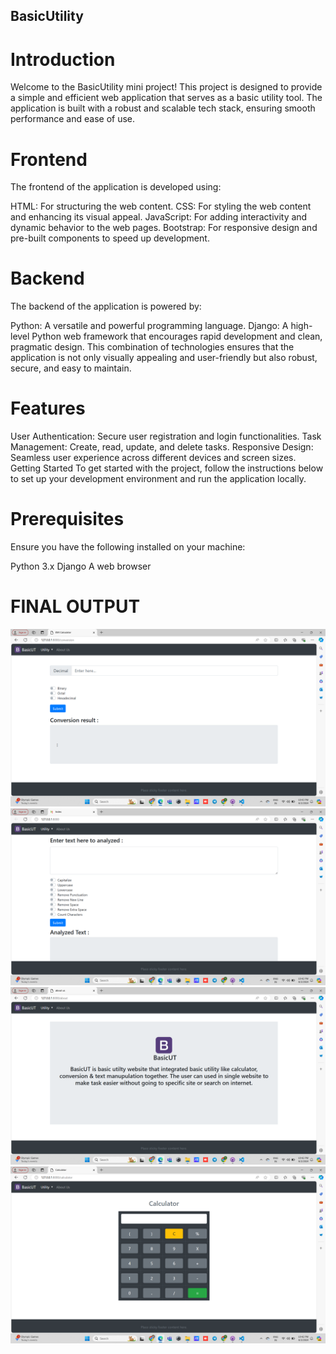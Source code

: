 ## BasicUtility
# Introduction
Welcome to the BasicUtility mini project! This project is designed to provide a simple and efficient web application that serves as a basic utility tool. The application is built with a robust and scalable tech stack, ensuring smooth performance and ease of use.

# Frontend
The frontend of the application is developed using:

HTML: For structuring the web content.
CSS: For styling the web content and enhancing its visual appeal.
JavaScript: For adding interactivity and dynamic behavior to the web pages.
Bootstrap: For responsive design and pre-built components to speed up development.
# Backend
The backend of the application is powered by:

Python: A versatile and powerful programming language.
Django: A high-level Python web framework that encourages rapid development and clean, pragmatic design.
This combination of technologies ensures that the application is not only visually appealing and user-friendly but also robust, secure, and easy to maintain.

 # Features
User Authentication: Secure user registration and login functionalities.
Task Management: Create, read, update, and delete tasks.
Responsive Design: Seamless user experience across different devices and screen sizes.
Getting Started
To get started with the project, follow the instructions below to set up your development environment and run the application locally.

# Prerequisites
Ensure you have the following installed on your machine:

Python 3.x
Django
A web browser


# FINAL OUTPUT
![image](https://github.com/RoshanMundekar/BasicUtility/blob/8cdd6ba1a266b9fc704ce7c684cb0cf7bbb99359/screenshots/1.png)
![image](https://github.com/RoshanMundekar/BasicUtility/blob/8cdd6ba1a266b9fc704ce7c684cb0cf7bbb99359/screenshots/2.png)
![image](https://github.com/RoshanMundekar/BasicUtility/blob/8cdd6ba1a266b9fc704ce7c684cb0cf7bbb99359/screenshots/3.png)
![image](https://github.com/RoshanMundekar/BasicUtility/blob/8cdd6ba1a266b9fc704ce7c684cb0cf7bbb99359/screenshots/4.png)


